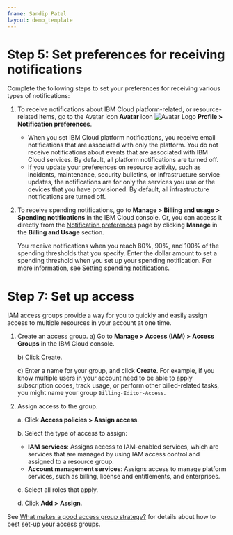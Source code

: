 ```yaml
---
fname: Sandip Patel
layout: demo_template
---
```


# Step 5: Set preferences for receiving notifications

Complete the following steps to set your preferences for receiving various types of notifications:

1. To receive notifications about IBM Cloud platform-related, or resource-related items, go to the Avatar icon **Avatar** icon ![Avatar Logo](/New-Product-Documentation/images/avataricon.png) **Profile > Notification preferences**.

   - When you set IBM Cloud platform notifications, you receive email notifications that are associated with only the platform. 
     You do not receive notifications about events that are associated with IBM Cloud services. By default, all platform notifications 
	 are turned off.
   - If you update your preferences on resource activity, such as incidents, maintenance, security bulletins, or infrastructure service updates, 
     the notifications are for only the services you use or the devices that you have provisioned. By default, all infrastructure notifications 
	 are turned off.
2. To receive spending notifications, go to **Manage > Billing and usage > Spending notifications** in the IBM Cloud console. Or, you can access it 
   directly from the [Notification preferences](https://cloud.ibm.com/login?redirect=%2Fuser%2Fnotifications) page by clicking **Manage** in 
   the **Billing and Usage** section.
   
   You receive notifications when you reach 80%, 90%, and 100% of the spending thresholds that you specify. Enter the dollar amount to set a spending
   threshold when you set up your spending notification. For more information, see [Setting spending notifications](https://cloud.ibm.com/docs/billing-usage?topic=billing-usage-spending).
   
# Step 7: Set up access

IAM access groups provide a way for you to quickly and easily assign access to multiple resources in your account at one time.

1. Create an access group.
   a) Go to **Manage > Access (IAM) > Access Groups** in the IBM Cloud console.
   
   b) Click Create.
   
   c) Enter a name for your group, and click **Create**. For example, if you know multiple users in your account need to be able to apply subscription 
      codes, track usage, or perform other billed-related tasks, you might name your group ```Billing-Editor-Access```.
2. Assign access to the group.

   a. Click **Access policies > Assign access**.
   
   b. Select the type of access to assign:
	  - **IAM services**: Assigns access to IAM-enabled services, which are services that are managed by using IAM access control and assigned 
	    to a resource group.
      - **Account management services**: Assigns access to manage platform services, such as billing, license and entitlements, and enterprises.
   
   c. Select all roles that apply.
   
   d. Click **Add > Assign**.

See [What makes a good access group strategy?](https://cloud.ibm.com/docs/account?topic=account-account_setup#resource-group-strategy) for details about how to best set-up your access groups.